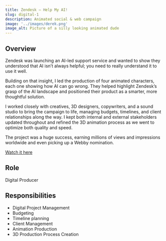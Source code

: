 ```yaml
---
title: Zendesk – Help My AI!
slug: digital-1
description: Animated social & web campaign
image: '../images/derek.png'
image_alt: Picture of a silly looking animated dude
---
```


## Overview

Zendesk was launching an AI-led support service and wanted to show they understood that AI isn’t always helpful; you need to really understand it to use it well.

Building on that insight, I led the production of four animated characters, each one showing how AI can go wrong. They helped highlight Zendesk’s grasp of the AI landscape and positioned their product as a smarter, more thoughtful solution.

I worked closely with creatives, 3D designers, copywriters, and a sound studio to bring the campaign to life, managing budgets, timelines, and client relationships along the way. I kept both internal and external stakeholders updated throughout and refined the 3D animation process as we went to optimize both quality and speed.

The project was a huge success, earning millions of views and impressions worldwide and even picking up a Webby nomination.

[Watch it here](https://www.youtube.com/watch?v=YOUR_VIDEO_LINK_HERE)

## Role

Digital Producer

## Responsibilities

* Digital Project Management
* Budgeting
* Timeline planning
* Client Management
* Animation Production
* 3D Production Process Creation